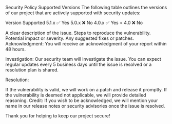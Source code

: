 Security Policy
Supported Versions
The following table outlines the versions of our project that are actively supported with security updates:

Version	Supported
5.1.x	✅ Yes
5.0.x	❌ No
4.0.x	✅ Yes
< 4.0	❌ No




A clear description of the issue.
Steps to reproduce the vulnerability.
Potential impact or severity.
Any suggested fixes or patches.
Acknowledgment: You will receive an acknowledgment of your report within 48 hours.

Investigation: Our security team will investigate the issue. You can expect regular updates every 5 business days until the issue is resolved or a resolution plan is shared.

Resolution:

If the vulnerability is valid, we will work on a patch and release it promptly.
If the vulnerability is deemed not applicable, we will provide detailed reasoning.
Credit: If you wish to be acknowledged, we will mention your name in our release notes or security advisories once the issue is resolved.

Thank you for helping to keep our project secure!







